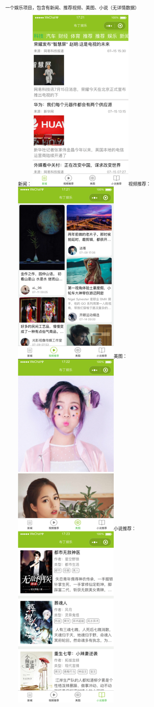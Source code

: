 一个娱乐项目，包含有新闻、推荐视频、美图、小说（无详情数据）
<figure class="third">
    新闻：
    <img src="screenshot/applet_news.png" width="300"/>视频推荐：<img src="https://github.com/Kelan-Ju/wechat_entertainment/blob/master/screenshot/applet_vedio.png?raw=true" width="300"/>美图：<img src="https://github.com/Kelan-Ju/wechat_entertainment/blob/master/screenshot/applet_photo.png?raw=true" width="300"/>小说推荐：<img src="https://github.com/Kelan-Ju/wechat_entertainment/blob/master/screenshot/applet_novel.png?raw=true" width="300"/>
</figure>
